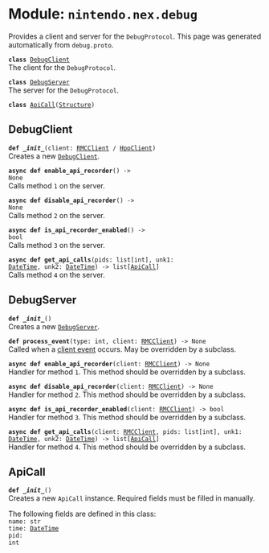 
# Module: <code>nintendo.nex.debug</code>

Provides a client and server for the `DebugProtocol`. This page was generated automatically from `debug.proto`.

<code>**class** [DebugClient](#debugclient)</code><br>
<span class="docs">The client for the `DebugProtocol`.</span>

<code>**class** [DebugServer](#debugserver)</code><br>
<span class="docs">The server for the `DebugProtocol`.</span>

<code>**class** [ApiCall](#apicall)([Structure](../common))</code><br>

## DebugClient
<code>**def _\_init__**(client: [RMCClient](../rmc#rmcclient) / [HppClient](../hpp#hppclient))</code><br>
<span class="docs">Creates a new [`DebugClient`](#debugclient).</span>

<code>**async def enable_api_recorder**() -> None</code><br>
<span class="docs">Calls method `1` on the server.</span>

<code>**async def disable_api_recorder**() -> None</code><br>
<span class="docs">Calls method `2` on the server.</span>

<code>**async def is_api_recorder_enabled**() -> bool</code><br>
<span class="docs">Calls method `3` on the server.</span>

<code>**async def get_api_calls**(pids: list[int], unk1: [DateTime](../common#datetime), unk2: [DateTime](../common#datetime)) -> list[[ApiCall](#apicall)]</code><br>
<span class="docs">Calls method `4` on the server.</span>

## DebugServer
<code>**def _\_init__**()</code><br>
<span class="docs">Creates a new [`DebugServer`](#debugserver).</span>

<code>**def process_event**(type: int, client: [RMCClient](../rmc#rmcclient)) -> None</code><br>
<span class="docs">Called when a [client event](../rmc#rmcevent) occurs. May be overridden by a subclass.</span>

<code>**async def enable_api_recorder**(client: [RMCClient](../rmc#rmcclient)) -> None</code><br>
<span class="docs">Handler for method `1`. This method should be overridden by a subclass.</span>

<code>**async def disable_api_recorder**(client: [RMCClient](../rmc#rmcclient)) -> None</code><br>
<span class="docs">Handler for method `2`. This method should be overridden by a subclass.</span>

<code>**async def is_api_recorder_enabled**(client: [RMCClient](../rmc#rmcclient)) -> bool</code><br>
<span class="docs">Handler for method `3`. This method should be overridden by a subclass.</span>

<code>**async def get_api_calls**(client: [RMCClient](../rmc#rmcclient), pids: list[int], unk1: [DateTime](../common#datetime), unk2: [DateTime](../common#datetime)) -> list[[ApiCall](#apicall)]</code><br>
<span class="docs">Handler for method `4`. This method should be overridden by a subclass.</span>

## ApiCall
<code>**def _\_init__**()</code><br>
<span class="docs">Creates a new `ApiCall` instance. Required fields must be filled in manually.</span>

The following fields are defined in this class:<br>
<span class="docs">
<code>name: str</code><br>
<code>time: [DateTime](../common#datetime)</code><br>
<code>pid: int</code><br>
</span><br>

